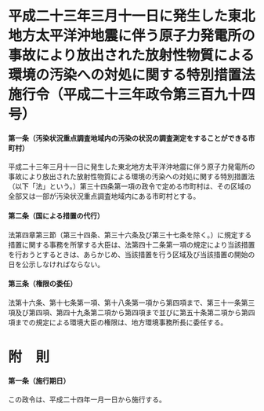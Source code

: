 # 平成二十三年三月十一日に発生した東北地方太平洋沖地震に伴う原子力発電所の事故により放出された放射性物質による環境の汚染への対処に関する特別措置法施行令（平成二十三年政令第三百九十四号）
#### 第一条（汚染状況重点調査地域内の汚染の状況の調査測定をすることができる市町村）
平成二十三年三月十一日に発生した東北地方太平洋沖地震に伴う原子力発電所の事故により放出された放射性物質による環境の汚染への対処に関する特別措置法（以下「法」という。）第三十四条第一項の政令で定める市町村は、その区域の全部又は一部が汚染状況重点調査地域内にある市町村とする。
#### 第二条（国による措置の代行）
法第四章第三節（第三十四条、第三十六条及び第三十七条を除く。）に規定する措置に関する事務を所掌する大臣は、法第四十二条第一項の規定により当該措置を行おうとするときは、あらかじめ、当該措置を行う区域及び当該措置の開始の日を公示しなければならない。
#### 第三条（権限の委任）
法第十六条、第十七条第一項、第十八条第一項から第四項まで、第三十一条第三項及び第四項、第四十九条第二項から第四項まで並びに第五十条第二項から第四項までの規定による環境大臣の権限は、地方環境事務所長に委任する。
# 附　則
#### 第一条（施行期日）
この政令は、平成二十四年一月一日から施行する。

